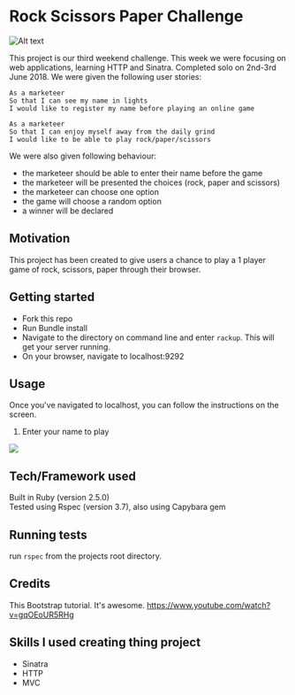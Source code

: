 Rock Scissors Paper Challenge
==================

 ![Alt text](https://media.giphy.com/media/E7ClVqqCl8bVS/giphy.gif)


This project is our third weekend challenge. This week we were focusing on web applications, learning HTTP and Sinatra. Completed solo on 2nd-3rd June 2018. We were given the following user stories:

```
As a marketeer
So that I can see my name in lights
I would like to register my name before playing an online game
```
```
As a marketeer
So that I can enjoy myself away from the daily grind
I would like to be able to play rock/paper/scissors
```

We were also given following behaviour:
- the marketeer should be able to enter their name before the game
- the marketeer will be presented the choices (rock, paper and scissors)
- the marketeer can choose one option
- the game will choose a random option
- a winner will be declared

## Motivation

This project has been created to give users a chance to play a 1 player game of rock, scissors, paper through their browser.

## Getting started

* Fork this repo
* Run Bundle install
* Navigate to the directory on command line and enter ```rackup```. This will get your server running.
* On your browser, navigate to localhost:9292

## Usage

Once you've navigated to localhost, you can follow the instructions on the screen.

1. Enter your name to play

<img src="enter_name.png">


## Tech/Framework used

Built in Ruby (version 2.5.0)<br />
Tested using Rspec (version 3.7), also using Capybara gem

## Running tests

run `rspec` from the projects root directory.

## Credits

This Bootstrap tutorial. It's awesome. https://www.youtube.com/watch?v=gqOEoUR5RHg

## Skills I used creating thing project

* Sinatra
* HTTP
* MVC
